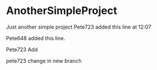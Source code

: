 # AnotherSimpleProject
Just another simple project
Pete723 added this line at 12:07


Pete648 added this line.

Pete723 Add

pete723 change in new branch
